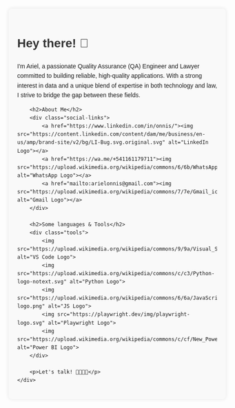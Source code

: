 <!DOCTYPE html>
<html lang="en">
<head>
    <meta charset="UTF-8">
    <meta name="viewport" content="width=device-width, initial-scale=1.0">
    <title>Personal Page</title>
    <style>
        body {
            font-family: Arial, sans-serif;
            line-height: 1.6;
            margin: 0;
            padding: 20px;
        }
        .container {
            max-width: 800px;
            margin: 0 auto;
            padding: 20px;
            background: #f9f9f9;
            border-radius: 8px;
            box-shadow: 0 0 10px rgba(0, 0, 0, 0.1);
        }
        h1, h2 {
            color: #333;
        }
        .social-links img, .tools img {
            width: 50px;
            height: 50px;
            margin: 5px;
            transition: transform 0.2s;
        }
        .social-links img:hover, .tools img:hover {
            transform: scale(1.1);
        }
        .social-links, .tools {
            display: flex;
            gap: 10px;
            flex-wrap: wrap;
            justify-content: center;
        }
    </style>
</head>
<body>
    <div class="container">
        <h1>Hey there! 👋</h1>
        <p>I'm Ariel, a passionate Quality Assurance (QA) Engineer and Lawyer committed to building reliable, high-quality applications. With a strong interest in data and a unique blend of expertise in both technology and law, I strive to bridge the gap between these fields.</p>

        <h2>About Me</h2>
        <div class="social-links">
            <a href="https://www.linkedin.com/in/onnis/"><img src="https://content.linkedin.com/content/dam/me/business/en-us/amp/brand-site/v2/bg/LI-Bug.svg.original.svg" alt="LinkedIn Logo"></a>
            <a href="https://wa.me/+541161179711"><img src="https://upload.wikimedia.org/wikipedia/commons/6/6b/WhatsApp.svg" alt="WhatsApp Logo"></a>
            <a href="mailto:arielonnis@gmail.com"><img src="https://upload.wikimedia.org/wikipedia/commons/7/7e/Gmail_icon_%282020%29.svg" alt="Gmail Logo"></a>
        </div>

        <h2>Some languages & Tools</h2>
        <div class="tools">
            <img src="https://upload.wikimedia.org/wikipedia/commons/9/9a/Visual_Studio_Code_1.35_icon.svg" alt="VS Code Logo">
            <img src="https://upload.wikimedia.org/wikipedia/commons/c/c3/Python-logo-notext.svg" alt="Python Logo">
            <img src="https://upload.wikimedia.org/wikipedia/commons/6/6a/JavaScript-logo.png" alt="JS Logo">
            <img src="https://playwright.dev/img/playwright-logo.svg" alt="Playwright Logo">
            <img src="https://upload.wikimedia.org/wikipedia/commons/c/cf/New_Power_BI_Logo.svg" alt="Power BI Logo">
        </div>

        <p>Let's talk! 💬📞🤝😉</p>
    </div>
</body>
</html>
